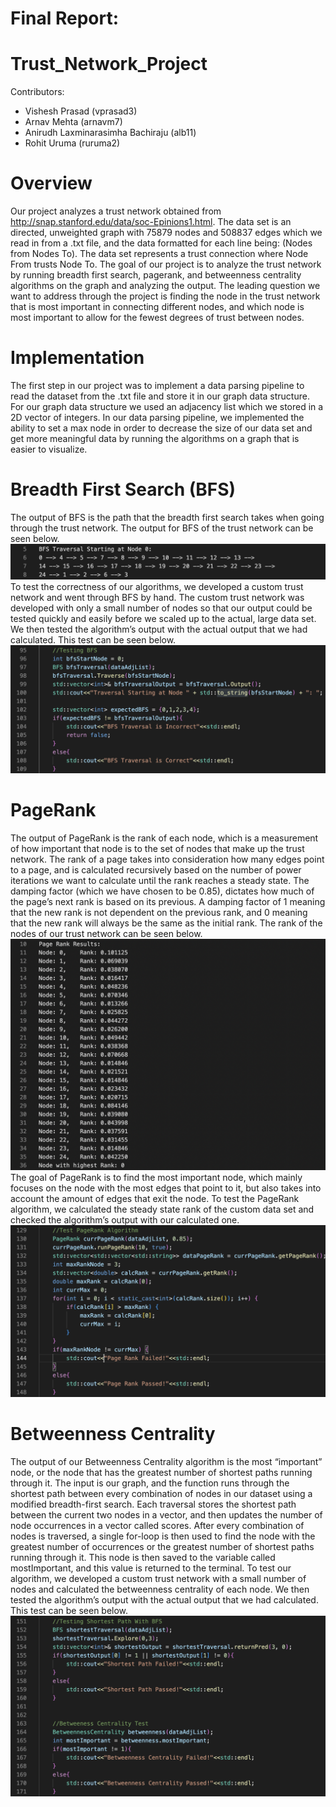 # Final Report:

# Trust_Network_Project
Contributors:
* Vishesh Prasad (vprasad3)
* Arnav Mehta (arnavm7)
* Anirudh Laxminarasimha Bachiraju (alb11)
* Rohit Uruma (ruruma2)

# Overview
Our project analyzes a trust network obtained from http://snap.stanford.edu/data/soc-Epinions1.html. The data set is an directed, unweighted graph with 75879 nodes and 508837 edges which we read in from a .txt file, and the data formatted for each line being: (Nodes from	Nodes To). The data set represents a trust connection where Node From trusts Node To. The goal of our project is to analyze the trust network by running breadth first search, pagerank, and betweenness centrality algorithms on the graph and analyzing the output. The leading question we want to address through the project is finding the node in the trust network that is most important in connecting different nodes, and which node is most important to allow for the fewest degrees of trust between nodes.

# Implementation
The first step in our project was to implement a data parsing pipeline to read the dataset from the .txt file and store it in our graph data structure. For our graph data structure we used an adjacency list which we stored in a 2D vector of integers. In our data parsing pipeline, we implemented the ability to set a max node in order to decrease the size of our data set and get more meaningful data by running the algorithms on a graph that is easier to visualize.

# Breadth First Search (BFS)
The output of BFS is the path that the breadth first search takes when going through the trust network. The output for BFS of the trust network can be seen below.
![alt text](/Final_Deliverables/Final_Report_Images/BFS_Traversal.png)
To test the correctness of our algorithms, we developed a custom trust network and went through BFS by hand. The custom trust network was developed with only a small number of nodes so that our output could be tested quickly and easily before we scaled up to the actual, large data set. We then tested the algorithm’s output with the actual output that we had calculated. This test can be seen below.
![alt text](/Final_Deliverables/Final_Report_Images/BFS_Test.png)

# PageRank
The output of PageRank is the rank of each node, which is a measurement of how important that node is to the set of nodes that make up the trust network. The rank of a page takes into consideration how many edges point to a page, and is calculated recursively based on the number of power iterations we want to calculate until the rank reaches a steady state. The damping factor (which we have chosen to be 0.85), dictates how much of the page’s next rank is based on its previous. A damping factor of 1 meaning that the new rank is not dependent on the previous rank, and 0 meaning that the new rank will always be the same as the initial rank. The rank of the nodes of our trust network can be seen below. 
![alt text](/Final_Deliverables/Final_Report_Images/PageRank.png)
The goal of PageRank is to find the most important node, which mainly focuses on the node with the most edges that point to it, but also takes into account the amount of edges that exit the node. To test the PageRank algorithm, we calculated the steady state rank of the custom data set and checked the algorithm’s output with our calculated one.
![alt text](/Final_Deliverables/Final_Report_Images/PageRank_Test.png)

# Betweenness Centrality
The output of our Betweenness Centrality algorithm is the most “important” node, or the node that has the greatest number of shortest paths running through it. The input is our graph, and the function runs through the shortest path between every combination of nodes in our dataset using a modified breadth-first search. Each traversal stores the shortest path between the current two nodes in a vector, and then updates the number of node occurrences in a vector called scores. After every combination of nodes is traversed, a single for-loop is then used to find the node with the greatest number of occurrences or the greatest number of shortest paths running through it. This node is then saved to the variable called mostImportant, and this value is returned to the terminal. To test our algorithm, we developed a custom trust network with a small number of nodes and calculated the betweenness centrality of each node. We then tested the algorithm’s output with the actual output that we had calculated. This test can be seen below.
![alt text](/Final_Deliverables/Final_Report_Images/BC_Test.png)